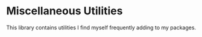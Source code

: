 # Miscellaneous Utilities

This library contains utilities I find myself frequently adding to my
packages.
